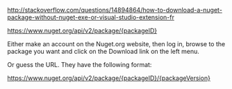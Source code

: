 
http://stackoverflow.com/questions/14894864/how-to-download-a-nuget-package-without-nuget-exe-or-visual-studio-extension-fr

https://www.nuget.org/api/v2/package/{packageID}

	
Either make an account on the Nuget.org website, then log in, browse 
to the package you want and click on the Download link on the left menu.

Or guess the URL. They have the following format:

https://www.nuget.org/api/v2/package/{packageID}/{packageVersion}
